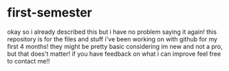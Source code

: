 # first-semester
okay so i already described this but i have no problem saying it again!
this repository is for the files and stuff i've been working on with github for my first 4 months!
they might be pretty basic considering im new and not a pro, but that does't matter!
if you have feedback on what i can improve feel free to contact me!!
